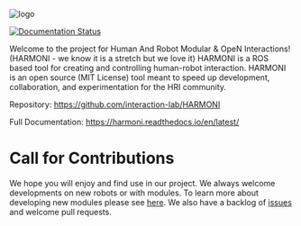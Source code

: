 ![logo](logo.svg)

[![Documentation Status](https://readthedocs.org/projects/harmoni/badge/?version=latest)](https://harmoni.readthedocs.io/en/latest/?badge=latest)

Welcome to the project for Human And Robot Modular & OpeN Interactions! (HARMONI - we know it is a stretch but we love it) HARMONI is a ROS based tool for creating and controlling human-robot interaction. HARMONI is an open source (MIT License) tool meant to speed up development, collaboration, and experimentation for the HRI community. 

Repository: https://github.com/interaction-lab/HARMONI

Full Documentation: https://harmoni.readthedocs.io/en/latest/  



# Call for Contributions
We hope you will enjoy and find use in our project. We always welcome developments on new robots or with modules. To learn more about developing new modules please see [here](https://harmoni.readthedocs.io/en/latest/Contributions.html). We also have a backlog of [issues](https://github.com/interaction-lab/HARMONI/issues) and welcome pull requests.


